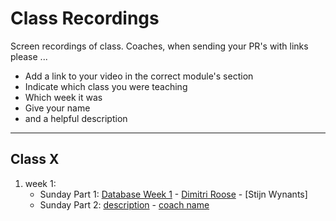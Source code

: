 # Class Recordings

Screen recordings of class.  Coaches, when sending your PR's with links please ...

- Add a link to your video in the correct module's section
- Indicate which class you were teaching
- Which week it was
- Give your name
- and a helpful description

---

## Class X

1. week 1:
   - Sunday Part 1: [Database Week 1](https://vimeo.com/424516925) - [Dimitri Roose](https://github.com/sjimi) - [Stijn Wynants]
   - Sunday Part 2: [description](video-link) - [coach name](github-link)

